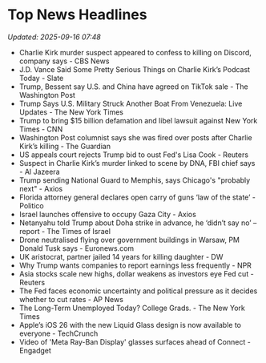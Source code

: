 # Top News Headlines

_Updated: 2025-09-16 07:48_

- Charlie Kirk murder suspect appeared to confess to killing on Discord, company says - CBS News
- J.D. Vance Said Some Pretty Serious Things on Charlie Kirk’s Podcast Today - Slate
- Trump, Bessent say U.S. and China have agreed on TikTok sale - The Washington Post
- Trump Says U.S. Military Struck Another Boat From Venezuela: Live Updates - The New York Times
- Trump to bring $15 billion defamation and libel lawsuit against New York Times - CNN
- Washington Post columnist says she was fired over posts after Charlie Kirk’s killing - The Guardian
- US appeals court rejects Trump bid to oust Fed's Lisa Cook - Reuters
- Suspect in Charlie Kirk’s murder linked to scene by DNA, FBI chief says - Al Jazeera
- Trump sending National Guard to Memphis, says Chicago's "probably next" - Axios
- Florida attorney general declares open carry of guns ‘law of the state’ - Politico
- Israel launches offensive to occupy Gaza City - Axios
- Netanyahu told Trump about Doha strike in advance, he ‘didn’t say no’ – report - The Times of Israel
- Drone neutralised flying over government buildings in Warsaw, PM Donald Tusk says - Euronews.com
- UK aristocrat, partner jailed 14 years for killing daughter - DW
- Why Trump wants companies to report earnings less frequently - NPR
- Asia stocks scale new highs, dollar weakens as investors eye Fed cut - Reuters
- The Fed faces economic uncertainty and political pressure as it decides whether to cut rates - AP News
- The Long-Term Unemployed Today? College Grads. - The New York Times
- Apple’s iOS 26 with the new Liquid Glass design is now available to everyone - TechCrunch
- Video of 'Meta Ray-Ban Display' glasses surfaces ahead of Connect - Engadget